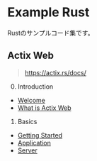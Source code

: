 # Example Rust

Rustのサンプルコード集です。

## Actix Web

> https://actix.rs/docs/

0. Introduction
  - [Welcome](https://github.com/ittokun/example-rust/tree/main/actix_web/docs/ch00-01-welcome.md)
  - [What is Actix Web](https://github.com/ittokun/example-rust/tree/main/actix_web/docs/ch00-02-whatis.md)
1. Basics
  - [Getting Started](https://github.com/ittokun/example-rust/tree/main/actix_web/docs/ch01-01-getting-started.md)
  - [Application](https://github.com/ittokun/example-rust/tree/main/actix_web/docs/ch01-02-application.md)
  - [Server](https://github.com/ittokun/example-rust/tree/main/actix_web/docs/ch01-03-server.md)

